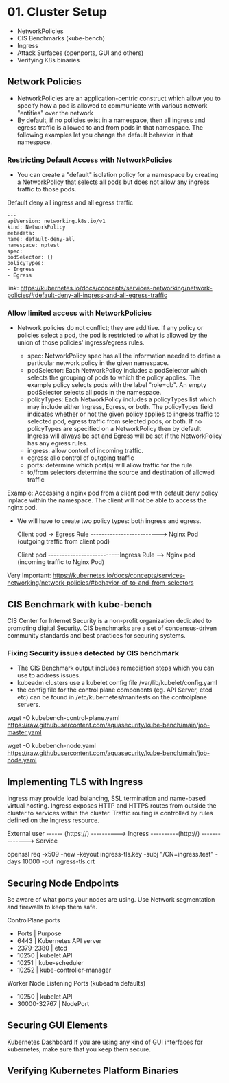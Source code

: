 # 01. Cluster Setup
-  NetworkPolicies
- CIS Benchmarks (kube-bench)
- Ingress
- Attack Surfaces (openports, GUI and others)
- Verifying K8s binaries

## Network Policies
- NetworkPolicies are an application-centric construct which allow you to specify how a pod is allowed to communicate with various network "entities" over the network
- By default, if no policies exist in a namespace, then all ingress and egress traffic is allowed to and from pods in that namespace. The following examples let you change the default behavior in that namespace.
### Restricting Default Access with NetworkPolicies
- You can create a "default" isolation policy for a namespace by creating a NetworkPolicy that selects all pods but does not allow any ingress traffic to those pods.

Default deny all ingress and all egress traffic

    ---
    apiVersion: networking.k8s.io/v1
    kind: NetworkPolicy
    metadata:
    name: default-deny-all
    namespace: nptest
    spec:
    podSelector: {}
    policyTypes:
    - Ingress
    - Egress

link: https://kubernetes.io/docs/concepts/services-networking/network-policies/#default-deny-all-ingress-and-all-egress-traffic

### Allow limited access with NetworkPolicies
- Network policies do not conflict; they are additive. If any policy or policies select a pod, the pod is restricted to what is allowed by the union of those policies' ingress/egress rules.

    - spec: NetworkPolicy spec has all the information needed to define a particular network policy in the given namespace.
    - podSelector: Each NetworkPolicy includes a podSelector which selects the grouping of pods to which the policy applies. The example policy selects pods with the label "role=db". An empty podSelector selects all pods in the namespace.
    - policyTypes: Each NetworkPolicy includes a policyTypes list which may include either Ingress, Egress, or both. The policyTypes field indicates whether or not the given policy applies to ingress traffic to selected pod, egress traffic from selected pods, or both. If no policyTypes are specified on a NetworkPolicy then by default Ingress will always be set and Egress will be set if the NetworkPolicy has any egress rules.
    - ingress: allow contorl of incoming traffic.
    - egress: allo control of outgoing traffic
    - ports: determine which port(s) will allow traffic for the rule.
    - to/from selectors determine the source and destination of allowed traffic

Example: Accessing a nginx pod from a client pod with default deny policy inplace within the namespace. The client will not be able to access the nginx pod.
- We will have to create two policy types: both ingress and egress.

    Client pod -> Egress Rule -------------------------> Nginx Pod (outgoing traffic from client pod)

    Client pod --------------------------Ingress Rule --> Nginx pod (incoming traffic to Nginx Pod)

Very Important: https://kubernetes.io/docs/concepts/services-networking/network-policies/#behavior-of-to-and-from-selectors


## CIS Benchmark with kube-bench

CIS Center for Internet Security is a non-profit organization  dedicated to promoting digital Security. CIS benchmarks are a set of concensus-driven community standards and best practices for securing systems.

### Fixing Security issues detected by CIS benchmark
- The CIS Benchmark output includes remediation steps which you can use to address issues.
- kubeadm clusters use a kubelet config file /var/lib/kubelet/config.yaml
- the config file for the control plane components (eg. API Server, etcd etc) can be found in /etc/kubernetes/manifests on the controlplane servers.

wget -O kubebench-control-plane.yaml https://raw.githubusercontent.com/aquasecurity/kube-bench/main/job-master.yaml

wget -O kubebench-node.yaml https://raw.githubusercontent.com/aquasecurity/kube-bench/main/job-node.yaml

## Implementing TLS with Ingress

Ingress may provide load balancing, SSL termination and name-based virtual hosting. Ingress exposes HTTP and HTTPS routes from outside the cluster to services within the cluster. Traffic routing is controlled by rules defined on the Ingress resource.

External user ------ (https://) ----------> Ingress ----------(http://) --------------> Service

openssl req -x509 -new -keyout ingress-tls.key -subj "/CN=ingress.test" -days 10000 -out ingress-tls.crt

## Securing Node Endpoints
Be aware of what ports your nodes are using. Use Network segmentation and firewalls to keep them safe.

ControlPlane ports
- Ports     | Purpose
- 6443      | Kubernetes API server
- 2379-2380 | etcd
- 10250     | kubelet API
- 10251     | kube-scheduler
- 10252     | kube-controller-manager    

Worker Node Listening Ports (kubeadm defaults)
- 10250 | kubelet API
- 30000-32767 | NodePort 

## Securing GUI Elements

Kubernetes Dashboard
If you are using any kind of GUI interfaces for kubernetes, make sure that you keep them secure.

## Verifying Kubernetes Platform Binaries
